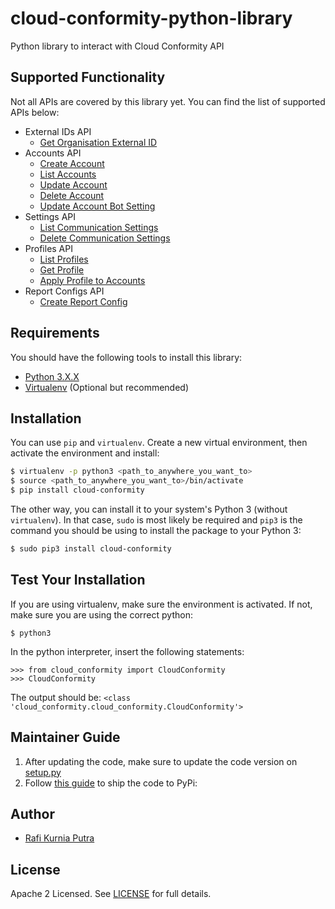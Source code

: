 # cloud-conformity-python-library
Python library to interact with Cloud Conformity API

## Supported Functionality
Not all APIs are covered by this library yet. You can find the list of supported APIs below:

- External IDs API
    - [Get Organisation External ID](https://github.com/cloudconformity/documentation-api/blob/master/ExternalId.md#get-organisation-external-id)
- Accounts API
    - [Create Account](https://github.com/cloudconformity/documentation-api/blob/master/Accounts.md#create-an-account)
    - [List Accounts](https://github.com/cloudconformity/documentation-api/blob/master/Accounts.md#list-all-accounts)
    - [Update Account](https://github.com/cloudconformity/documentation-api/blob/master/Accounts.md#update-account)
    - [Delete Account](https://github.com/cloudconformity/documentation-api/blob/master/Accounts.md#delete-account)
    - [Update Account Bot Setting](https://github.com/cloudconformity/documentation-api/blob/master/Accounts.md#update-account-bot-setting)
- Settings API
    - [List Communication Settings](https://github.com/cloudconformity/documentation-api/blob/master/Settings.md#get-communication-settings)
    - [Delete Communication Settings](https://github.com/cloudconformity/documentation-api/blob/master/Settings.md#delete-communication-setting)
- Profiles API
    - [List Profiles](https://github.com/cloudconformity/documentation-api/blob/master/Profiles.md#list-all-profiles)
    - [Get Profile](https://github.com/cloudconformity/documentation-api/blob/master/Profiles.md#get-profile-and-rule-settings)
    - [Apply Profile to Accounts](https://github.com/cloudconformity/documentation-api/blob/master/Profiles.md#apply-profile-to-accounts)
- Report Configs API
    - [Create Report Config](https://github.com/cloudconformity/documentation-api/blob/master/ReportConfigs.md#create-report-config)

## Requirements
You should have the following tools to install this library:

- [Python 3.X.X](https://www.python.org/downloads/)
- [Virtualenv](https://virtualenv.pypa.io/en/latest/) (Optional but recommended)


## Installation

You can use `pip` and `virtualenv`. Create a new virtual environment, then activate the environment and install:
```bash
$ virtualenv -p python3 <path_to_anywhere_you_want_to>
$ source <path_to_anywhere_you_want_to>/bin/activate
$ pip install cloud-conformity
```

The other way, you can install it to your system's Python 3 (without `virtualenv`). 
In that case, `sudo` is most likely be required and `pip3` is the command you should be using to install the package to your Python 3:
```bash
$ sudo pip3 install cloud-conformity
```


## Test Your Installation

If you are using virtualenv, make sure the environment is activated. If not, make sure you are using the correct python:
```
$ python3
```

In the python interpreter, insert the following statements:
```
>>> from cloud_conformity import CloudConformity
>>> CloudConformity
```

The output should be: `<class 'cloud_conformity.cloud_conformity.CloudConformity'>`


## Maintainer Guide
1. After updating the code, make sure to update the code version on [setup.py](setup.py#L10)
2. Follow [this guide](https://packaging.python.org/tutorials/packaging-projects/#generating-distribution-archives) to ship the code to PyPi: 


## Author

- [Rafi Kurnia Putra](https://github.com/rafikurnia)


## License

Apache 2 Licensed. See [LICENSE](https://github.com/traveloka/cloud-conformity-python-library/blob/master/LICENSE) for full details.
